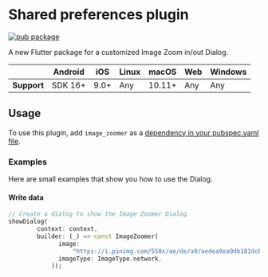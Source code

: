 # Shared preferences plugin
<?code-excerpt path-base="excerpts/packages/shared_preferences_example"?>

[![pub package](https://img.shields.io/pub/v/image_zoomer.svg)](https://pub.dev/packages/image_zoomer)

A new Flutter package for a customized Image Zoom in/out Dialog.

|             | Android | iOS  | Linux | macOS  | Web | Windows     |
|-------------|---------|------|-------|--------|-----|-------------|
| **Support** | SDK 16+ | 9.0+ | Any   | 10.11+ | Any | Any         |

## Usage
To use this plugin, add `image_zoomer` as a [dependency in your pubspec.yaml file](https://pub.dev/packages/image_zoomer/example).

### Examples
Here are small examples that show you how to use the Dialog.

#### Write data
<?code-excerpt "readme_excerpts.dart (Write)"?>
```dart
// Create a dialog to show the Image Zoomer Dialog
showDialog(
        context: context,
        builder: (_) => const ImageZoomer(
              image:
                  "https://i.pinimg.com/550x/ae/de/a9/aedea9ea9db181dcbc0ad146c87d8842.jpg",
              imageType: ImageType.network,
            ));
```

